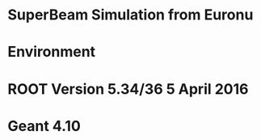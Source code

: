 # SuperBeam Simulation from Euronu

# Environment 
#   ROOT Version   5.34/36      5 April 2016
#   Geant 4.10
